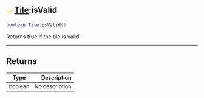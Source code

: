 ## ![shared](.gitbook/assets/shared.png) [Tile](./readme/Tile/README.md):isValid

```lua
boolean Tile:isValid()
```

Returns true if the tile is valid

------
## Returns

| Type   | Description |
| ------ | ----------: |
| boolean | No description |


